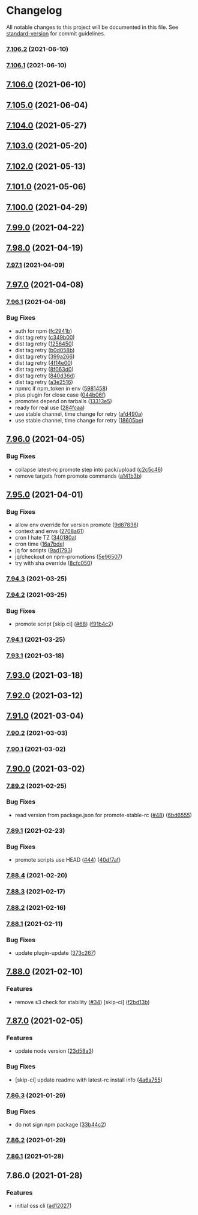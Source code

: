 # Changelog

All notable changes to this project will be documented in this file. See [standard-version](https://github.com/conventional-changelog/standard-version) for commit guidelines.

### [7.106.2](https://github.com/salesforcecli/sfdx-cli/compare/v7.106.1...v7.106.2) (2021-06-10)

### [7.106.1](https://github.com/salesforcecli/sfdx-cli/compare/v7.106.0...v7.106.1) (2021-06-10)

## [7.106.0](https://github.com/salesforcecli/sfdx-cli/compare/v7.105.0...v7.106.0) (2021-06-10)

## [7.105.0](https://github.com/salesforcecli/sfdx-cli/compare/v7.104.0...v7.105.0) (2021-06-04)

## [7.104.0](https://github.com/salesforcecli/sfdx-cli/compare/v7.103.0...v7.104.0) (2021-05-27)

## [7.103.0](https://github.com/salesforcecli/sfdx-cli/compare/v7.102.0...v7.103.0) (2021-05-20)

## [7.102.0](https://github.com/salesforcecli/sfdx-cli/compare/v7.101.0...v7.102.0) (2021-05-13)

## [7.101.0](https://github.com/salesforcecli/sfdx-cli/compare/v7.100.0...v7.101.0) (2021-05-06)

## [7.100.0](https://github.com/salesforcecli/sfdx-cli/compare/v7.99.0...v7.100.0) (2021-04-29)

## [7.99.0](https://github.com/salesforcecli/sfdx-cli/compare/v7.98.0...v7.99.0) (2021-04-22)

## [7.98.0](https://github.com/salesforcecli/sfdx-cli/compare/v7.97.1...v7.98.0) (2021-04-19)

### [7.97.1](https://github.com/salesforcecli/sfdx-cli/compare/v7.97.0...v7.97.1) (2021-04-09)

## [7.97.0](https://github.com/salesforcecli/sfdx-cli/compare/v7.96.1...v7.97.0) (2021-04-08)

### [7.96.1](https://github.com/salesforcecli/sfdx-cli/compare/v7.96.0...v7.96.1) (2021-04-08)

### Bug Fixes

- auth for npm ([fc2941b](https://github.com/salesforcecli/sfdx-cli/commit/fc2941b34831633ad43e6e86ab47cbf5545735ec))
- dist tag retry ([c349b00](https://github.com/salesforcecli/sfdx-cli/commit/c349b00d5f2e51b6d2bd1c43f4c65be0c2e85210))
- dist tag retry ([1256450](https://github.com/salesforcecli/sfdx-cli/commit/1256450e626d6e7001ca2c8e38031f62094b3696))
- dist tag retry ([b0d058b](https://github.com/salesforcecli/sfdx-cli/commit/b0d058b35d3bc31610399b5d71418355e25c7916))
- dist tag retry ([399a266](https://github.com/salesforcecli/sfdx-cli/commit/399a2660655083ab6880f9e36919c7c14dcf7d86))
- dist tag retry ([4f14e00](https://github.com/salesforcecli/sfdx-cli/commit/4f14e0082ecca9a0e6a906c34c04749dd6d419f5))
- dist tag retry ([8f063d0](https://github.com/salesforcecli/sfdx-cli/commit/8f063d0b38bfbc2fb47e8b3e819cbc22f43fb8c9))
- dist tag retry ([840d36d](https://github.com/salesforcecli/sfdx-cli/commit/840d36d12449fe3f8806ea05200900ba95805621))
- dist tag retry ([a3e2516](https://github.com/salesforcecli/sfdx-cli/commit/a3e25167733f886b8c2213c610d9ea04c8b8f73e))
- npmrc if npm_token in env ([5981458](https://github.com/salesforcecli/sfdx-cli/commit/59814586084213633ed99b97c5148122ca423e66))
- plus plugin for close case ([044b06f](https://github.com/salesforcecli/sfdx-cli/commit/044b06f41f9305802ae713260018fca7eb8cd91a))
- promotes depend on tarballs ([13313e5](https://github.com/salesforcecli/sfdx-cli/commit/13313e5c344cd5cb5b8eb205a6921ff759251068))
- ready for real use ([284fcaa](https://github.com/salesforcecli/sfdx-cli/commit/284fcaa3d61c7fcc5d442aff2f175c1dc5ef493b))
- use stable channel, time change for retry ([afd490a](https://github.com/salesforcecli/sfdx-cli/commit/afd490aab6feed31a421e7dfcc90c008327e60bf))
- use stable channel, time change for retry ([18605be](https://github.com/salesforcecli/sfdx-cli/commit/18605bed584bb06a091c41c5a0213856a9982dc9))

## [7.96.0](https://github.com/salesforcecli/sfdx-cli/compare/v7.95.0...v7.96.0) (2021-04-05)

### Bug Fixes

- collapse latest-rc promote step into pack/upload ([c2c5c46](https://github.com/salesforcecli/sfdx-cli/commit/c2c5c461c7cfaccce6d233a691a512f6daa6b631))
- remove targets from promote commands ([a141b3b](https://github.com/salesforcecli/sfdx-cli/commit/a141b3bbb383006c1b590def79e81cf47ccf5b66))

## [7.95.0](https://github.com/salesforcecli/sfdx-cli/compare/v7.94.3...v7.95.0) (2021-04-01)

### Bug Fixes

- allow env override for version promote ([9d87838](https://github.com/salesforcecli/sfdx-cli/commit/9d87838ed6e17b32b598b2c10dff80866d477e59))
- context and envs ([2708a61](https://github.com/salesforcecli/sfdx-cli/commit/2708a6188e4a101cd3a0fda0c518e34b25463043))
- cron I hate TZ ([340180a](https://github.com/salesforcecli/sfdx-cli/commit/340180a35a869acce1d16a474e6943a49c54d9a6))
- cron time ([16a7bde](https://github.com/salesforcecli/sfdx-cli/commit/16a7bde9c6113de1cc352b3c90bf581645804d0d))
- jq for scripts ([9ad1793](https://github.com/salesforcecli/sfdx-cli/commit/9ad17933e1b2579b80e6c9960c6cafa08683188d))
- jq/checkout on npm-promotions ([5e96507](https://github.com/salesforcecli/sfdx-cli/commit/5e96507b973dbc94ba1e601c989cb90fb00ca4e1))
- try with sha override ([8cfc050](https://github.com/salesforcecli/sfdx-cli/commit/8cfc05096369c22f020d4c534815ba70bc1cddf8))

### [7.94.3](https://github.com/salesforcecli/sfdx-cli/compare/v7.94.2...v7.94.3) (2021-03-25)

### [7.94.2](https://github.com/salesforcecli/sfdx-cli/compare/v7.94.1...v7.94.2) (2021-03-25)

### Bug Fixes

- promote script [skip ci] ([#68](https://github.com/salesforcecli/sfdx-cli/issues/68)) ([f91b4c2](https://github.com/salesforcecli/sfdx-cli/commit/f91b4c262289c79b7f3aa537bf8a4093d7ada4d6))

### [7.94.1](https://github.com/salesforcecli/sfdx-cli/compare/v7.93.1...v7.94.1) (2021-03-25)

### [7.93.1](https://github.com/salesforcecli/sfdx-cli/compare/v7.93.0...v7.93.1) (2021-03-18)

## [7.93.0](https://github.com/salesforcecli/sfdx-cli/compare/v7.92.0...v7.93.0) (2021-03-18)

## [7.92.0](https://github.com/salesforcecli/sfdx-cli/compare/v7.91.0...v7.92.0) (2021-03-12)

## [7.91.0](https://github.com/salesforcecli/sfdx-cli/compare/v7.90.2...v7.91.0) (2021-03-04)

### [7.90.2](https://github.com/salesforcecli/sfdx-cli/compare/v7.90.1...v7.90.2) (2021-03-03)

### [7.90.1](https://github.com/salesforcecli/sfdx-cli/compare/v7.90.0...v7.90.1) (2021-03-02)

## [7.90.0](https://github.com/salesforcecli/sfdx-cli/compare/v7.89.2...v7.90.0) (2021-03-02)

### [7.89.2](https://github.com/salesforcecli/sfdx-cli/compare/v7.89.1...v7.89.2) (2021-02-25)

### Bug Fixes

- read version from package.json for promote-stable-rc ([#48](https://github.com/salesforcecli/sfdx-cli/issues/48)) ([6bd6555](https://github.com/salesforcecli/sfdx-cli/commit/6bd6555ebcd014ed38c8b89fd0c3771a5bf548ce))

### [7.89.1](https://github.com/salesforcecli/sfdx-cli/compare/v7.88.4...v7.89.1) (2021-02-23)

### Bug Fixes

- promote scripts use HEAD ([#44](https://github.com/salesforcecli/sfdx-cli/issues/44)) ([40df7af](https://github.com/salesforcecli/sfdx-cli/commit/40df7afdae1847d7e155feafbe2635a3108a39d4))

### [7.88.4](https://github.com/salesforcecli/sfdx-cli/compare/v7.88.3...v7.88.4) (2021-02-20)

### [7.88.3](https://github.com/salesforcecli/sfdx-cli/compare/v7.88.2...v7.88.3) (2021-02-17)

### [7.88.2](https://github.com/salesforcecli/sfdx-cli/compare/v7.88.1...v7.88.2) (2021-02-16)

### [7.88.1](https://github.com/salesforcecli/sfdx-cli/compare/v7.88.0...v7.88.1) (2021-02-11)

### Bug Fixes

- update plugin-update ([373c267](https://github.com/salesforcecli/sfdx-cli/commit/373c26713251415c86a8b323771797c31205e655))

## [7.88.0](https://github.com/salesforcecli/sfdx-cli/compare/v7.87.0...v7.88.0) (2021-02-10)

### Features

- remove s3 check for stability ([#34](https://github.com/salesforcecli/sfdx-cli/issues/34)) [skip-ci] ([f2bd13b](https://github.com/salesforcecli/sfdx-cli/commit/f2bd13bcaf5676ad018540156120988d23361211))

## [7.87.0](https://github.com/salesforcecli/sfdx-cli/compare/v7.86.3...v7.87.0) (2021-02-05)

### Features

- update node version ([23d58a3](https://github.com/salesforcecli/sfdx-cli/commit/23d58a305075f29ae069ba31e7ebc0b95b01cca9))

### Bug Fixes

- [skip-ci] update readme with latest-rc install info ([4a6a755](https://github.com/salesforcecli/sfdx-cli/commit/4a6a7557e951f034cf81c85d51f763cf0a2c7637))

### [7.86.3](https://github.com/salesforcecli/sfdx-cli/compare/v7.86.2...v7.86.3) (2021-01-29)

### Bug Fixes

- do not sign npm package ([33b44c2](https://github.com/salesforcecli/sfdx-cli/commit/33b44c2ab5fedb813ef5ce20319a508938e77cb0))

### [7.86.2](https://github.com/salesforcecli/sfdx-cli/compare/v7.86.1...v7.86.2) (2021-01-29)

### [7.86.1](https://github.com/salesforcecli/sfdx-cli/compare/v7.86.0...v7.86.1) (2021-01-28)

## 7.86.0 (2021-01-28)

### Features

- initial oss cli ([ad12027](https://github.com/salesforcecli/sfdx-cli/commit/ad1202771982c8500c5f98ba62656fa163c7e8df))
